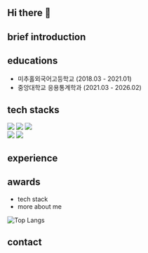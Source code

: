 ## Hi there 👋

<!--
**dayoungcho/dayoungcho** is a ✨ _special_ ✨ repository because its `README.md` (this file) appears on your GitHub profile.

Here are some ideas to get you started:

- 🔭 I’m currently working on ...
- 🌱 I’m currently learning ...
- 👯 I’m looking to collaborate on ...
- 🤔 I’m looking for help with ...
- 💬 Ask me about ...
- 📫 How to reach me: ...
- 😄 Pronouns: ...
- ⚡ Fun fact: ...
-->
## brief introduction
## educations
- 미추홀외국어고등학교 (2018.03 - 2021.01)
- 중앙대학교 응용통계학과 (2021.03 - 2026.02)
## tech stacks
  <img src="https://img.shields.io/badge/Python-3766AB?style=flat-square&logo=Python&logoColor=white"/></a>
  <img src="https://img.shields.io/badge/R-232F3E?style=flat-square&logo=R&logoColor=white"/></a>
  <img src="https://img.shields.io/badge/Mysql-E6B91E?style=flat-square&logo=MySql&logoColor=white"/></a>
  <br>
  <img src="https://img.shields.io/badge/SPSS-2496ED?style=flat-square&"/></a>
  <img src="https://img.shields.io/badge/SAS-D24939?style=flat-square&"/></a>

## experience

## awards
- tech stack
- more about me

![Top Langs](https://github-readme-stats.vercel.app/api/top-langs/?username=dayoungcho&layout=compact)

## contact

